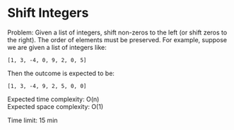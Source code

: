 Shift Integers
==============

Problem: Given a list of integers, shift non-zeros to the left (or shift zeros
to the right). The order of elements must be preserved. For example, suppose we
are given a list of integers like:

    [1, 3, -4, 0, 9, 2, 0, 5]

Then the outcome is expected to be:

    [1, 3, -4, 9, 2, 5, 0, 0]

Expected time complexity: O(n)  
Expected space complexity: O(1)

Time limit: 15 min

